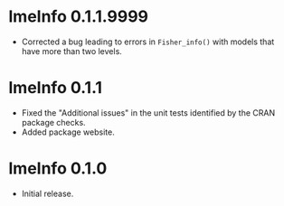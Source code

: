 # lmeInfo 0.1.1.9999

* Corrected a bug leading to errors in `Fisher_info()` with models that have more than two levels.

# lmeInfo 0.1.1

* Fixed the "Additional issues" in the unit tests identified by the CRAN package checks. 
* Added package website.

# lmeInfo 0.1.0

* Initial release.
